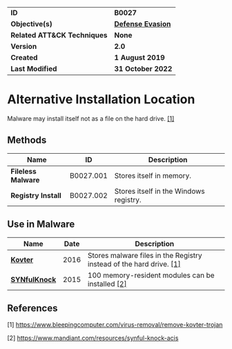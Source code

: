 <table>
<tr>
<td><b>ID</b></td>
<td><b>B0027</b></td>
</tr>
<tr>
<td><b>Objective(s)</b></td>
<td><b><a href="../defense-evasion">Defense Evasion</a></b></td>
</tr>
<tr>
<td><b>Related ATT&CK Techniques</b></td>
<td><b>None</b></td>
</tr>
<tr>
<td><b>Version</b></td>
<td><b>2.0</b></td>
</tr>
<tr>
<td><b>Created</b></td>
<td><b>1 August 2019</b></td>
</tr>
<tr>
<td><b>Last Modified</b></td>
<td><b>31 October 2022</b></td>
</tr>
</table>


# Alternative Installation Location

Malware may install itself not as a file on the hard drive. [[1]](#1)

Methods
------- 
|Name|ID|Description|
|---|---|---|
|**Fileless Malware**|B0027.001|Stores itself in memory.|
|**Registry Install**|B0027.002|Stores itself in the Windows registry.|

## Use in Malware

|Name|Date|Description|
|---|---|---|
|[**Kovter**](../xample-malware/kovter.md)|2016|Stores malware files in the Registry instead of the hard drive. [[1]](#1)|
|[**SYNfulKnock**](../xample-malware/synful-knock.md)|2015|100 memory-resident modules can be installed  [[2]](#2)|

## References

<a name="1">[1]</a> https://www.bleepingcomputer.com/virus-removal/remove-kovter-trojan

<a name="2">[2]</a> https://www.mandiant.com/resources/synful-knock-acis

